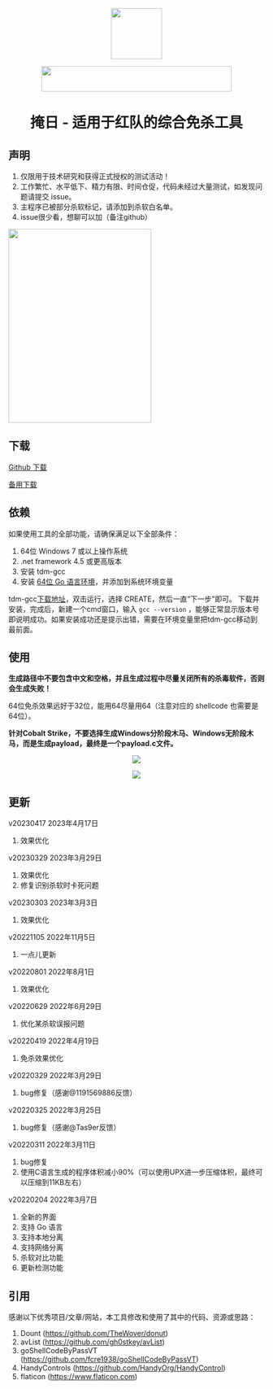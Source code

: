 <p align="center">
  <img width="100" height="100" src="https://github.com/1y0n/AV_Evasion_Tool/blob/master/images/2021.ico">
</p>

<p align="center">
  <img width="374" height="50" src="https://github.com/1y0n/AV_Evasion_Tool/blob/master/images/xred.team.png">
</p>


<h1 align="center">掩日 - 适用于红队的综合免杀工具</h1>


## 声明

1. 仅限用于技术研究和获得正式授权的测试活动！
2. 工作繁忙、水平低下、精力有限、时间仓促，代码未经过大量测试，如发现问题请提交 issue。
3. 主程序已被部分杀软标记，请添加到杀软白名单。
4. issue很少看，想聊可以加（备注github）
<p>
  <img width="281" height="381" src="https://github.com/1y0n/AV_Evasion_Tool/blob/master/images/6885f8e2548b84f0def32b8bf3d412d.jpg">
</p>

## 下载

[Github 下载](https://github.com/1y0n/AV_Evasion_Tool/releases/tag/20230303/20230329.zip)

[备用下载](http://download.xred.team/yanri.zip)

## 依赖
如果使用工具的全部功能，请确保满足以下全部条件：
1. 64位 Windows 7 或以上操作系统
2. .net framework 4.5 或更高版本
3. 安装 tdm-gcc
4. 安装 [64位 Go 语言环境](https://go.dev/dl/go1.17.8.windows-amd64.msi)，并添加到系统环境变量

tdm-gcc[下载地址](https://github.com/jmeubank/tdm-gcc/releases/download/v9.2.0-tdm64-1/tdm64-gcc-9.2.0.exe)，双击运行，选择 CREATE，然后一直“下一步”即可。
下载并安装，完成后，新建一个cmd窗口，输入 `gcc --version` ，能够正常显示版本号即说明成功。如果安装成功还是提示出错，需要在环境变量里把tdm-gcc移动到最前面。

## 使用

**生成路径中不要包含中文和空格，并且生成过程中尽量关闭所有的杀毒软件，否则会生成失败！**

64位免杀效果远好于32位，能用64尽量用64（注意对应的 shellcode 也需要是64位）。

**针对Cobalt Strike，不要选择生成Windows分阶段木马、Windows无阶段木马，而是生成payload，最终是一个payload.c文件。**

<p align="center">
  <img src="https://github.com/1y0n/AV_Evasion_Tool/blob/master/images/step-1.jpg">
</p>

<p align="center">
  <img src="https://github.com/1y0n/AV_Evasion_Tool/blob/master/images/step-2.jpg">
</p>

## 更新
v20230417 2023年4月17日
  1. 效果优化

v20230329 2023年3月29日
  1. 效果优化
  2. 修复识别杀软时卡死问题

v20230303 2023年3月3日
  1. 效果优化

v20221105 2022年11月5日
  1. 一点儿更新

v20220801 2022年8月1日
  1. 效果优化

v20220629 2022年6月29日
  1. 优化某杀软误报问题

v20220419 2022年4月19日
  1. 免杀效果优化

v20220329 2022年3月29日
  1. bug修复（感谢@1191569886反馈）

v20220325 2022年3月25日
  1. bug修复（感谢@Tas9er反馈）

v20220311 2022年3月11日
  1. bug修复
  2. 使用C语言生成的程序体积减小90%（可以使用UPX进一步压缩体积，最终可以压缩到11KB左右）

v20220204 2022年3月7日
  1. 全新的界面
  2. 支持 Go 语言
  3. 支持本地分离
  4. 支持网络分离
  5. 杀软对比功能
  6. 更新检测功能

## 引用
感谢以下优秀项目/文章/网站，本工具修改和使用了其中的代码、资源或思路：
  1. Dount (https://github.com/TheWover/donut)
  2. avList (https://github.com/gh0stkey/avList)
  3. goShellCodeByPassVT (https://github.com/fcre1938/goShellCodeByPassVT)
  4. HandyControls (https://github.com/HandyOrg/HandyControl)
  5. flaticon (https://www.flaticon.com)

